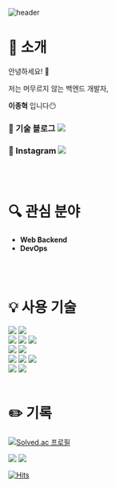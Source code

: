 <div align=left>

![header](https://capsule-render.vercel.app/api?type=slice&color=auto&height=200&section=header&text=Hello&desc=I'm%20Jonghyuk&fontSize=60&rotate=14&fontAlignY=25&fontAlign=75&descAlignY=43&descAlign=80&&animation=twinkling)
<!--
<img src="https://img.shields.io/badge/[기술명]-[배경색]?style=[모양]&logo=[아이콘명]&logoColor=[글자색]"/>
-->
# :raising_hand: 소개
안녕하세요! :wave:

저는 머무르지 않는 백엔드 개발자,

**이종혁** 입니다:no_mouth:
<br>

### :green_book: 기술 블로그 <a href="https://velog.io/@jh5253"><img src="https://img.shields.io/badge/TechBlog-green?style=square&logo=Bloglovin&link=https://velog.io/@jh5253"/></a>

### :dog: Instagram <a href="https://www.instagram.com/whsgur/"><img src="https://img.shields.io/badge/@whsgur-red?style=square&logo=instagram&link=https://www.instagram.com/whsgur/"/></a>

<br>
<br>

# :mag: 관심 분야
- **Web Backend**
- **DevOps**

<br>
<br>

# :bulb: 사용 기술
<img src="https://img.shields.io/badge/C-000000?style=square-square&logoColor=white"/>
<img src="https://img.shields.io/badge/Java-007396?style=square-square&logoColor=white"/>
<br>
<img src="https://img.shields.io/badge/HTML-E34F26?style=square-square&logo=HTML5&logoColor=white"/>
<img src="https://img.shields.io/badge/JavaScript-F7DF1E?style=square-square&logo=JavaScript&logoColor=white"/>
<img src="https://img.shields.io/badge/Thymeleaf-005F0F?style=square-square&logo=Thymeleaf&logoColor=white"/>
<br>
<img src="https://img.shields.io/badge/Spring Boot-6DB33F?style=square-square&logo=Spring Boot&logoColor=white"/>
<img src="https://img.shields.io/badge/Spring Security-6DB33F?style=square-square&logo=Spring Security&logoColor=white"/>
<br>
<img src="https://img.shields.io/badge/Mysql-4479A1?style=square-square&logo=Mysql&logoColor=white"/>
<img src="https://img.shields.io/badge/MariaDB-003545?style=square-square&logo=MariaDB&logoColor=white"/>
<img src="https://img.shields.io/badge/Redis-DC382D?style=square-square&logo=Redis&logoColor=white"/>
<br>
<img src="https://img.shields.io/badge/AWS-232F3E?style=square-square&logo=Amazon AWS&logoColor=white"/>
<img src="https://img.shields.io/badge/Docker-2496ED?style=square-square&logo=Docker&logoColor=white"/>

<br>
<br>

# :pencil2: 기록

[![Solved.ac
프로필](http://mazassumnida.wtf/api/v2/generate_badge?boj=jh5253)](https://solved.ac/jh5253)

<img src="https://github-readme-stats.vercel.app/api?username=jonghyukLeee&theme=buefy&show_icons=true" />

<img src="https://github-readme-stats.vercel.app/api/top-langs/?username=jonghyukLeee&theme=buefy&layout=compact" />
  
[![Hits](https://hits.seeyoufarm.com/api/count/incr/badge.svg?url=https%3A%2F%2Fgithub.com%2FjonghyukLeee&count_bg=%2384E3D3&title_bg=%23000000&icon=github.svg&icon_color=%23E7E7E7&title=Github&edge_flat=false)](https://hits.seeyoufarm.com)

</div>

